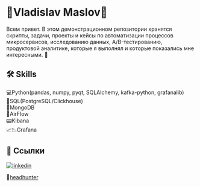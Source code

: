 
# 💾Vladislav Maslov💾

Всем привет. В этом демонстрационном репозитории хранятся скрипты, задачи, проекты и кейсы по автоматизации процессов микросервисов, исследованию данных, A/B-тестированию, продуктовой аналитике, которые я выполнял и которые показались мне интересными. 💼

## 🛠 Skills
💻Python(pandas, numpy, pyqt, SQLAlchemy, kafka-python, grafanalib)  
📑SQL(PostgreSQL/Clickhouse)  
📑MongoDB  
📼AirFlow  
📟Kibana  
📈📉Grafana  

## 🔗 Ссылки
[![linkedin](https://img.shields.io/badge/linkedin-0A66C2?style=for-the-badge&logo=linkedin&logoColor=white)](https://www.linkedin.com/in/%D0%B2%D0%BB%D0%B0%D0%B4%D0%B8%D1%81%D0%BB%D0%B0%D0%B2-%D0%BC%D0%B0%D1%81%D0%BB%D0%BE%D0%B2-295731104/)  

💼[headhunter](https://hh.ru/resume/4d14dde9ff09d128f60039ed1f7a766f4d3259)

